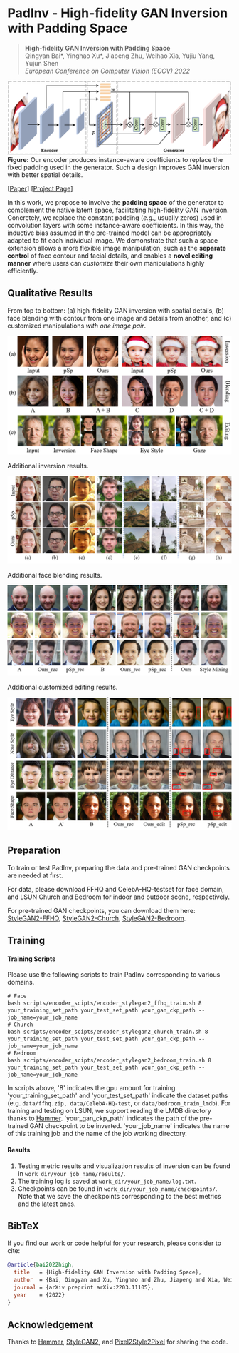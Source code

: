 # PadInv - High-fidelity GAN Inversion with Padding Space

> **High-fidelity GAN Inversion with Padding Space** <br>
> Qingyan Bai*, Yinghao Xu*, Jiapeng Zhu, Weihao Xia, Yujiu Yang, Yujun Shen <br>
> *European Conference on Computer Vision (ECCV) 2022*

![image](./docs/assets/framework.png)
**Figure:** Our encoder produces instance-aware coefficients to replace the fixed padding used in the generator. Such a design improves GAN inversion with better spatial details.

[[Paper](https://arxiv.org/pdf/2203.11105.pdf)]
[[Project Page](https://ezioby.github.io/padinv/)]

In this work, we propose to involve the **padding space** of the generator to complement the native latent space, facilitating high-fidelity GAN inversion. Concretely, we replace the constant padding (*e.g.*, usually zeros) used in convolution layers with some instance-aware coefficients. In this way, the inductive bias assumed in the pre-trained model can be appropriately adapted to fit each individual image. We demonstrate that such a space extension allows a more flexible image manipulation, such as the **separate control** of face contour and facial details, and enables a **novel editing manner** where users can *customize* their own manipulations highly efficiently.

## Qualitative Results

From top to bottom: (a) high-fidelity GAN inversion with spatial details, (b) face blending with contour from one image and details from another, and (c) customized manipulations *with one image pair*.

![image](./docs/assets/teaser.png)

Additional inversion results.

![image](./docs/assets/inversion.png)

Additional face blending results.

![image](./docs/assets/face_blending.png)

Additional customized editing results.

![image](./docs/assets/customized_editing.png)

## Preparation
To train or test PadInv, preparing the data and pre-trained GAN checkpoints are needed at first.

For data, please download FFHQ and CelebA-HQ-testset for face domain, 
and LSUN Church and Bedroom for indoor and outdoor scene, respectively.

For pre-trained GAN checkpoints, you can download them here: 
[StyleGAN2-FFHQ](https://drive.google.com/file/d/1cF7oKKVOgMuXpXifSeD8PyaVYTBaOBsf/view?usp=sharing), 
[StyleGAN2-Church](https://drive.google.com/file/d/1Ww9YXlAVuRt0Ign0ulYtsttmX7Mh35wH/view?usp=sharing), 
[StyleGAN2-Bedroom](https://drive.google.com/file/d/1LTEU2Dt2pyJTHHUTjwFWAkmNco3EXmfL/view?usp=sharing).

## Training
#### Training Scripts
Please use the following scripts to train PadInv corresponding to various domains.  
```
# Face
bash scripts/encoder_scipts/encoder_stylegan2_ffhq_train.sh 8 your_training_set_path your_test_set_path your_gan_ckp_path --job_name=your_job_name 
# Church
bash scripts/encoder_scipts/encoder_stylegan2_church_train.sh 8 your_training_set_path your_test_set_path your_gan_ckp_path --job_name=your_job_name 
# Bedroom
bash scripts/encoder_scipts/encoder_stylegan2_bedroom_train.sh 8 your_training_set_path your_test_set_path your_gan_ckp_path --job_name=your_job_name 
```
In scripts above, '8' indicates the gpu amount for training. 
'your_training_set_path' and 'your_test_set_path' indicate the dataset paths 
(e.g. ```data/ffhq.zip, data/CelebA-HQ-test```, or ```data/bedroom_train_lmdb```).
For training and testing on LSUN, we support reading the LMDB directory thanks to 
[Hammer](https://github.com/bytedance/Hammer). 
 'your_gan_ckp_path' indicates the path of the pre-trained GAN checkpoint to be inverted. 
'your_job_name' indicates the name of this training job and the name of the job working directory.

#### Results
1. Testing metric results and visualization results of inversion can be found in ```work_dir/your_job_name/results/```.
2. The training log is saved at ```work_dir/your_job_name/log.txt```.
3. Checkpoints can be found in ```work_dir/your_job_name/checkpoints/```. 
Note that we save the checkpoints corresponding to the best metrics and the latest ones.



## BibTeX

If you find our work or code helpful for your research, please consider to cite:
```bibtex
@article{bai2022high,
  title   = {High-fidelity GAN Inversion with Padding Space},
  author  = {Bai, Qingyan and Xu, Yinghao and Zhu, Jiapeng and Xia, Weihao and Yang, Yujiu and Shen, Yujun},
  journal = {arXiv preprint arXiv:2203.11105},
  year    = {2022}
}
```

## Acknowledgement
Thanks to
[Hammer](https://github.com/bytedance/Hammer),
[StyleGAN2](https://github.com/NVlabs/stylegan2), and
[Pixel2Style2Pixel](https://github.com/eladrich/pixel2style2pixel)
for sharing the code.
